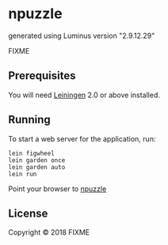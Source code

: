 # npuzzle

generated using Luminus version "2.9.12.29"

FIXME

## Prerequisites

You will need [Leiningen][1] 2.0 or above installed.

[1]: https://github.com/technomancy/leiningen

## Running

To start a web server for the application, run:

    lein figwheel
    lein garden once
    lein garden auto
    lein run 
    
Point your browser to [npuzzle][2]

[2]: http://localhost/3000/puzzle

## License

Copyright © 2018 FIXME
